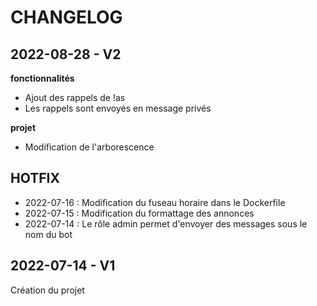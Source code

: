 # CHANGELOG

## 2022-08-28 - V2
**fonctionnalités**  
* Ajout des rappels de !as
* Les rappels sont envoyés en message privés

**projet**
* Modification de l'arborescence

## HOTFIX
* 2022-07-16 : Modification du fuseau horaire dans le Dockerfile
* 2022-07-15 : Modification du formattage des annonces
* 2022-07-14 : Le rôle admin permet d'envoyer des messages sous le nom du bot

## 2022-07-14 - V1
Création du projet